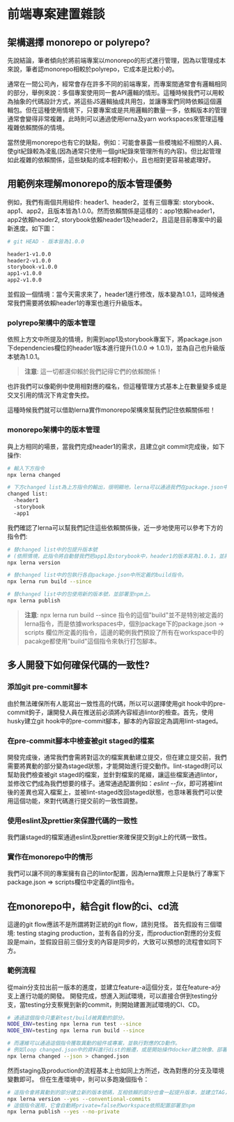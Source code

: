 # 前端專案建置雜談

## 架構選擇 monorepo or polyrepo?
先說結論，筆者傾向於將前端專案以monorepo的形式進行管理，因為以管理成本來說，筆者認monorepo相較於polyrepo，它成本是比較小的。

通常在一間公司內，經常會存在許多不同的前端專案，而專案間通常會有邏輯相同的部分，舉例來說：多個專案使用同一套API邏輯的情形。這種時候我們可以用較為抽象的代碼設計方式，將這些JS邏輯抽成共用包，並讓專案們同時依賴這個邏輯包。但在這種使用情境下，只要專案或是共用邏輯的數量一多，依賴版本的管理通常會變得非常複雜，此時則可以通過使用lerna及yarn workspaces來管理這種複雜依賴關係的情境。

當然使用monorepo也有它的缺點，例如：可能會暴露一些模塊給不相關的人員、使git紀錄較為凌亂(因為通常只使用一個git紀錄來管理所有的內容)。但比起管理如此複雜的依賴關係，這些缺點的成本相對較小，且也相對更容易被處理好。

## 用範例來理解monorepo的版本管理優勢

例如，我們有兩個共用組件: header1、header2，並有三個專案: storybook、app1、app2，且版本皆為1.0.0。然而依賴關係是這樣的：app1依賴header1，app2依賴header2, storybook依賴header1及header2，且這是目前專案中的最新進度。如下圖：
```sh
# git HEAD - 版本皆為1.0.0

header1-v1.0.0
header2-v1.0.0
storybook-v1.0.0
app1-v1.0.0
app2-v1.0.0
```

並假設一個情境：當今天需求來了，header1進行修改，版本變為1.0.1，這時候通常我們需要將依賴header1的專案也進行升級版本。

### polyrepo架構中的版本管理

依照上方文中所提及的情境，則需到app1及storybook專案下，將package.json下dependencies欄位的header1版本進行提升(1.0.0 => 1.0.1)，並為自己也升級版本號為1.0.1。

> **注意**: 這一切都還仰賴於我們記得它們的依賴關係！

也許我們可以像範例中使用相對應的檔名，但這種管理方式基本上在數量變多或是交叉引用的情況下肯定會失控。

這種時候我們就可以借助lerna實作monorepo架構來幫我們記住依賴關係啦！

### monorepo架構中的版本管理
與上方相同的場景，當我們完成header1的需求，且建立git commit完成後，如下操作:

```sh
# 輸入下方指令
npx lerna changed

# 下方changed list為上方指令的輸出，很明顯地，lerna可以通過我們在package.json中互相引用的情況，來確認依賴關係。
changed list:
  -header1
  -storybook
  -app1
```

我們確認了lerna可以幫我們記住這些依賴關係後，近一步地使用可以參考下方的指令們:

```sh
# 替changed list中的包提升版本號
# (依照情境，此指令將自動替我們把app1及storybook中，header1的版本寫為1.0.1，並將各自的版本也提升為1.0.1)。
npx lerna version

# 替changed list中的包執行各自package.json中所定義的build指令。
npx lerna run build --since

# 替changed list中的包使用新的版本號，並部署至npm上。
npx lerna publish
```

> **注意**: npx lerna run build --since 指令的這個"build"並不是特別被定義的lerna指令，而是依據workspaces中，個別package下的package.json -> scripts 欄位所定義的指令，這邊的範例我們預設了所有在workspace中的pacakge都使用"build"這個指令來執行打包腳本。

## 多人開發下如何確保代碼的一致性?

### 添加git pre-commit腳本
由於無法確保所有人能寫出一致性高的代碼，所以可以選擇使用git hook中的pre-commit鉤子，讓開發人員在推送前必須將內容經過lintor的檢查。首先，使用husky建立git hook中的pre-commit腳本，腳本的內容設定為調用lint-staged。

### 在pre-commit腳本中檢查被git staged的檔案
開發完成後，通常我們會需將對這次的檔案異動建立提交，但在建立提交前，我們需要將異動的部分變為staged狀態，才能開始進行提交動作。lint-staged則可以幫助我們檢查被git staged的檔案，並針對檔案的尾綴，讓這些檔案通過lintor，並修改它們成為我們想要的樣子。通常通過配置例如：*eslint --fix*，即可將被lint後的差異也寫入檔案上，並被lint-staged改回staged狀態，也意味著我們可以使用這個功能，來對代碼進行提交前的一致性調整。

### 使用eslint及prettier來保證代碼的一致性
我們讓staged的檔案通過eslint及prettier來確保提交到git上的代碼一致性。

### 實作在monorepo中的情形
我們可以讓不同的專案擁有自己的lintor配置，因為lerna實際上只是執行了專案下package.json => scripts欄位中定義的lint指令。


## 在monorepo中，結合git flow的ci、cd流
這邊的git flow應該不是所謂將對正統的git flow，請別見怪。
首先假設有三個環境: testing staging production，並有各自的分支，而production對應的分支假設是main，並假設目前三個分支的內容是同步的，大致可以預想的流程會如同下方。

### 範例流程
從main分支拉出前一版本的進度，並建立feature-a這個分支，並在feature-a分支上進行功能的開發。
開發完成，想進入測試環境，可以直接合併到testing分支，當testing分支察覺到新的commit，則開始建置測試環境的CI、CD。

```sh
# 通過這個指令只重新test/build被異動的部分。
NODE_ENV=testing npx lerna run test --since
NODE_ENV=testing npx lerna run build --since

# 而運維可以通過這個指令獲取異動的組件或專案，並執行對應的CD動作。
# 例如loop changed.json中的資料進行dist的搬遷，或是開始操作docker建立映像、部署容器之類的動作。
npx lerna changed --json > changed.json 
```

然而staging及production的流程基本上也如同上方所述，改為對應的分支及環境變數即可。
但在生產環境中，則可以多跑幾個指令：
```sh
# 這指令會將異動到的部分建立新的版本號碼，互相依賴的部分也會一起提升版本，並建立TAG，版本升級情形為1.0.0 => 1.1.0，並依照提交自動建立changeLog。
npx lerna version --yes --conventional-commits
# 這個指令選用，它會自動將private=false的workspace依照配置部署至npm
npx lerna publish --yes --no-private
```
